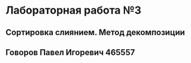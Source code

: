 # Лабораторная работа №3
## Сортировка слиянием. Метод декомпозиции
## Говоров Павел Игоревич 465557
